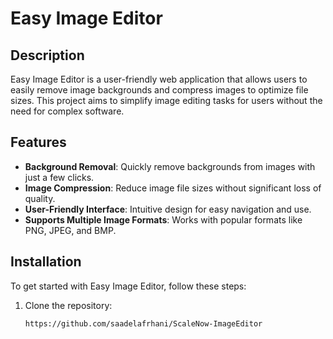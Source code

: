 # Easy Image Editor

## Description
Easy Image Editor is a user-friendly web application that allows users to easily remove image backgrounds and compress images to optimize file sizes. This project aims to simplify image editing tasks for users without the need for complex software.

## Features
- **Background Removal**: Quickly remove backgrounds from images with just a few clicks.
- **Image Compression**: Reduce image file sizes without significant loss of quality.
- **User-Friendly Interface**: Intuitive design for easy navigation and use.
- **Supports Multiple Image Formats**: Works with popular formats like PNG, JPEG, and BMP.

## Installation
To get started with Easy Image Editor, follow these steps:

1. Clone the repository:
   ```bash
   https://github.com/saadelafrhani/ScaleNow-ImageEditor
